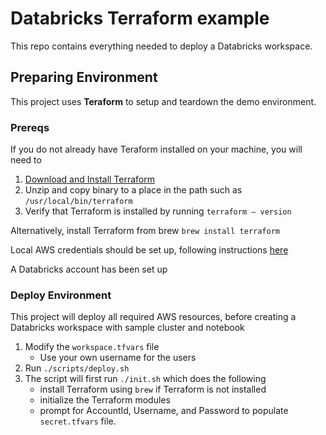 # Databricks Terraform example

This repo contains everything needed to deploy a Databricks workspace.

## Preparing Environment

This project uses **Teraform** to setup and teardown the demo environment.

### Prereqs
If you do not already have Teraform installed on your machine, you will need to
1. [Download and Install Terraform](https://learn.hashicorp.com/tutorials/terraform/install-cli)
2. Unzip and copy binary to a place in the path such as `/usr/local/bin/terraform`
3. Verify that Terraform is installed by running `terraform — version`

Alternatively, install Terraform from brew `brew install terraform`

Local AWS credentials should be set up, following instructions [here](https://registry.terraform.io/providers/hashicorp/aws/latest/docs#authentication)

A Databricks account has been set up

### Deploy Environment
This project will deploy all required AWS resources, before creating a Databricks workspace with sample cluster and notebook

1. Modify the `workspace.tfvars` file 
    * Use your own username for the users
2. Run `./scripts/deploy.sh`
3. The script will first run `./init.sh` which does the following
    * install Terraform using `brew` if Terraform is not installed
    * initialize the Terraform modules
    * prompt for AccountId, Username, and Password to populate `secret.tfvars` file.